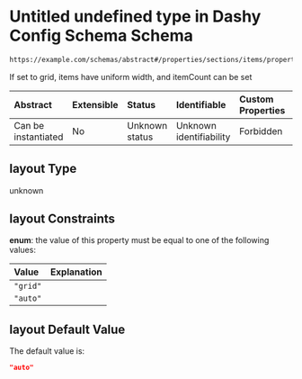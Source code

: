 # Untitled undefined type in Dashy Config Schema Schema

```txt
https://example.com/schemas/abstract#/properties/sections/items/properties/displayData/properties/layout
```

If set to grid, items have uniform width, and itemCount can be set

| Abstract            | Extensible | Status         | Identifiable            | Custom Properties | Additional Properties | Access Restrictions | Defined In                                                                             |
| :------------------ | :--------- | :------------- | :---------------------- | :---------------- | :-------------------- | :------------------ | :------------------------------------------------------------------------------------- |
| Can be instantiated | No         | Unknown status | Unknown identifiability | Forbidden         | Allowed               | none                | [dashy-config.schema.json*](../../out/dashy-config.schema.json "open original schema") |

## layout Type

unknown

## layout Constraints

**enum**: the value of this property must be equal to one of the following values:

| Value    | Explanation |
| :------- | :---------- |
| `"grid"` |             |
| `"auto"` |             |

## layout Default Value

The default value is:

```json
"auto"
```
